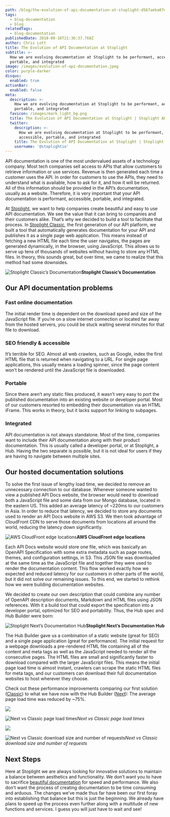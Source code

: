 ```yaml
---
path: /blog/the-evolution-of-api-documentation-at-stoplight-d567aeba07e
tags:
  - blog-documentation
  - blog
relatedTags:
  - blog-documentation
publishedDate: 2018-09-18T21:36:37.768Z
author: Chris Lott
title: The Evolution of API Documentation at Stoplight
subtitle: >-
  How we are evolving documentation at Stoplight to be performant, accessible,
  portable, and integrated
image: /images/evolution-of-api-documentation.jpeg
color: purple-darker
disqus:
  enabled: true
actionBar:
  enabled: false
meta:
  description: >-
    How we are evolving documentation at Stoplight to be performant, accessible,
    portable, and integrated
  favicon: /images/mark_light_bg.png
  title: The Evolution of API Documentation at Stoplight | Stoplight API Corner
  twitter:
    description: >-
      How we are evolving documentation at Stoplight to be performant,
      accessible, portable, and integrated
    title: The Evolution of API Documentation at Stoplight | Stoplight API Corner
    username: '@stoplightio'
---
```


API documentation is one of the most undervalued assets of a technology company. Most tech companies sell access to APIs that allow customers to retrieve information or use services. Revenue is then generated each time a customer uses the API. In order for customers to use the APIs, they need to understand what is available, how to ask for it, and how it will be returned. All of this information should be provided in the API’s documentation, usually as a website. Therefore, it is very important that your API documentation is performant, accessible, portable, and integrated.

At [Stoplight](https://stoplight.io), we want to help companies create beautiful and easy to use API documentation. We see the value that it can bring to companies and their customers alike. That’s why we decided to build a tool to facilitate that process. In [Stoplight Classic](http://app.stoplight.io), the first generation of our API platform, we built a tool that automatically generates documentation for your API and publishes it as a single page web application. This means instead of fetching a new HTML file each time the user navigates, the pages are generated dynamically, in the browser, using JavaScript. This allows us to serve up tens of thousands of websites without having to store any HTML files. In theory, this sounds great, but over time, we came to realize that this method had some downsides.

![*Stoplight Classic’s Documentation*](https://cdn-images-1.medium.com/max/800/0*B_TVXiFzfKrfGG9R)**Stoplight Classic’s Documentation**

## Our API documentation problems

### Fast online documentation

The initial render time is dependent on the download speed and size of the JavaScript file. If you’re on a slow internet connection or located far away from the hosted servers, you could be stuck waiting several minutes for that file to download.

### SEO friendly & accessible

It’s terrible for SEO. Almost all web crawlers, such as Google, index the first HTML file that is returned when navigating to a URL. For single page applications, this usually means a loading spinner, since the page content won’t be rendered until the JavaScript file is downloaded.

### Portable

Since there aren’t any static files produced, it wasn’t very easy to port the published documentation into an existing website or developer portal. Most of our customers resorted to embedding their documentation via an HTML iFrame. This works in theory, but it lacks support for linking to subpages.

### Integrated

API documentation is not always standalone. Most of the time, companies want to include their API documentation along with their product documentation. This is usually called a developer portal, or at Stoplight, a Hub. Having the two separate is possible, but it is not ideal for users if they are having to navigate between multiple sites.

## Our hosted documentation solutions

To solve the first issue of lengthy load time, we decided to remove an unnecessary connection to our database. Whenever someone wanted to view a published API Docs website, the browser would need to download both a JavaScript file and some data from our Mongo database, located in the eastern US. This added an average latency of ~220ms to our customers in Asia. In order to reduce that latency, we decided to store any documents used to render an API Docs website in AWS S3. We then took advantage of CloudFront CDN to serve those documents from locations all around the world, reducing the latency down significantly.

![*AWS CloudFront edge locations*](https://cdn-images-1.medium.com/max/800/0*8offufIHUOIUOiXr)**AWS CloudFront edge locations**

Each API Docs website would store one file, which was basically an OpenAPI Specification with some extra metadata such as page routes, themes, and configuration settings, in S3. This JSON file was downloaded at the same time as the JavaScript file and together they were used to render the documentation content. This flow worked exactly how we expected and reduced latency for our customers in other parts of the world, but it did not solve our remaining issues. To this end, we started to rethink how we were building documentation websites.

We decided to create our own description that could combine any number of OpenAPI description documents, Markdown and HTML files using JSON references. With it a build tool that could export the specification into a developer portal, optimized for SEO and portability. Thus, the Hub spec and Hub Builder were born:

![*Stoplight Next’s Documentation Hub*](https://cdn-images-1.medium.com/max/800/0*3HQEAjJlzRVgk0iX)**Stoplight Next’s Documentation Hub**

The Hub Builder gave us a combination of a static website (great for SEO) and a single page application (great for performance). The initial request for a webpage downloads a pre-rendered HTML file containing all of the content and meta tags as well as the JavaScript needed to render all the consecutive pages. The HTML files are small and significantly faster to download compared with the larger JavaScript files. This means the initial page load time is almost instant, crawlers can scrape the static HTML files for meta tags, and our customers can download their full documentation websites to host wherever they choose.

Check out these performance improvements comparing our first solution ([Classic](http://app.stoplight.io)) to what we have now with the Hub Builder ([Next](https://next.stoplight.io)): The average page load time was reduced by ~75%.

![](https://cdn-images-1.medium.com/max/800/1*yJKKLyZsXMN5dMq1M5NkOw.png)

![Next vs Classic page load times](https://cdn-images-1.medium.com/max/800/1*9b4mFAk0Ue8JHt9aMlIe8w.png)_Next vs Classic page load times_

![](https://cdn-images-1.medium.com/max/800/1*Duskr9qnM6tZVB3KqCGc8A.png)

![Next vs Classic download size and number of requests](https://cdn-images-1.medium.com/max/800/1*9ztHseR_6PfY391myQratw.png)_Next vs Classic download size and number of requests_

## Next Steps

Here at Stoplight we are always looking for innovative solutions to maintain a balance between aesthetics and functionality. We don’t want you to have to sacrifice [beautiful documentation](/platform/docs/) for speed and performance. We also don’t want the process of creating documentation to be time consuming and arduous. The changes we’ve made thus far have been our first foray into establishing that balance but this is just the beginning. We already have plans to speed up the process even further along with a multitude of new functions and services. I guess you will just have to wait and see!
